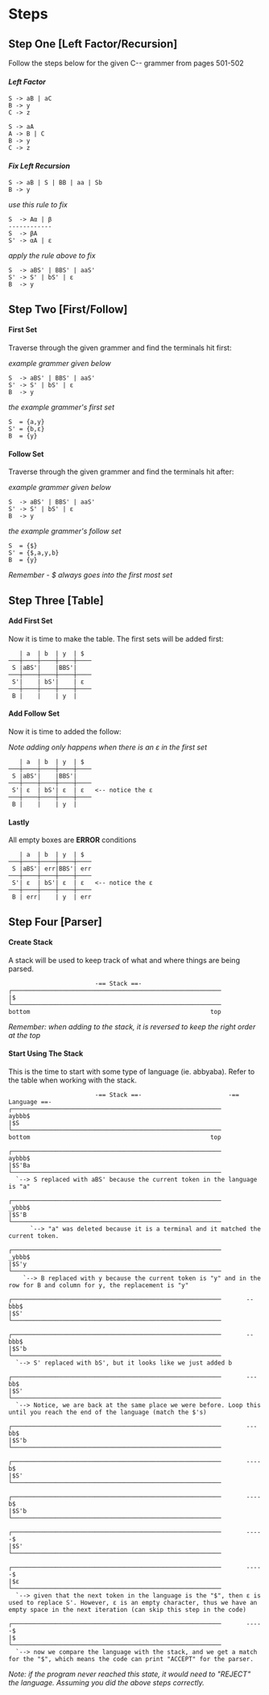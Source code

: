 # Steps

## **Step One** [Left Factor/Recursion]
Follow the steps below for the given C-- grammer from pages 501-502

#### *Left Factor*

```
S -> aB | aC
B -> y
C -> z
```

```
S -> aA
A -> B | C
B -> y
C -> z
```
#### *Fix Left Recursion*

```
S -> aB | S | BB | aa | Sb
B -> y
```

*use this rule to fix*

```
S  -> Aα | β
------------
S  -> βA
S' -> αA | ε
```

*apply the rule above to fix*

```
S  -> aBS' | BBS' | aaS'
S' -> S' | bS' | ε
B  -> y
```

## **Step Two** [First/Follow]

#### First Set

Traverse through the given grammer and find the terminals hit first:

*example grammer given below*

```
S  -> aBS' | BBS' | aaS'
S' -> S' | bS' | ε
B  -> y
```

*the example grammer's first set*

```
S  = {a,y}
S' = {b,ε}
B  = {y}
```

#### Follow Set

Traverse through the given grammer and find the terminals hit after:

*example grammer given below*

```
S  -> aBS' | BBS' | aaS'
S' -> S' | bS' | ε
B  -> y
```

*the example grammer's follow set*

```
S  = {$}
S' = {$,a,y,b}
B  = {y}
```

*Remember - $ always goes into the first most set*

## **Step Three** [Table]

#### Add First Set

Now it is time to make the table. The first sets will be added first:

```
   | a  | b  | y  | $  
───┼────┼────┼────┼────
 S |aBS'|    |BBS'|    
───┼────┼────┼────┼────
 S'|    | bS'|    | ε  
───┼────┼────┼────┼────
 B |    |    | y  |    
```
#### Add Follow Set

Now it is time to added the follow:

*Note adding only happens when there is an ε in the first set*

```
   | a  | b  | y  | $  
───┼────┼────┼────┼────
 S |aBS'|    |BBS'|    
───┼────┼────┼────┼────
 S'| ε  | bS'| ε  | ε   <-- notice the ε
───┼────┼────┼────┼────
 B |    |    | y  |    
```

#### Lastly

All empty boxes are **ERROR** conditions

```
   | a  | b  | y  | $  
───┼────┼────┼────┼────
 S |aBS'| err|BBS'| err
───┼────┼────┼────┼────
 S'| ε  | bS'| ε  | ε   <-- notice the ε
───┼────┼────┼────┼────
 B | err|    | y  | err
```

## **Step Four** [Parser]

#### Create Stack

A stack will be used to keep track of what and where things are being parsed.

```
                        -== Stack ==-
┌──────────────────────────────────────────────────────────
|$
└──────────────────────────────────────────────────────────
bottom                                                  top
```

*Remember: when adding to the stack, it is reversed to keep the right order at the top*

#### Start Using The Stack

This is the time to start with some type of language (ie. abbyaba). Refer to the table when working with the stack.

```
                        -== Stack ==-                        -== Language ==-
┌──────────────────────────────────────────────────────────       aybbb$
|$S
└──────────────────────────────────────────────────────────
bottom                                                  top
```

```
┌──────────────────────────────────────────────────────────       aybbb$
|$S'Ba
└──────────────────────────────────────────────────────────
  `--> S replaced with aBS' because the current token in the language is "a"
```

```
┌──────────────────────────────────────────────────────────       _ybbb$
|$S'B
└──────────────────────────────────────────────────────────
      `--> "a" was deleted because it is a terminal and it matched the current token.
```

```
┌──────────────────────────────────────────────────────────       _ybbb$
|$S'y
└──────────────────────────────────────────────────────────
    `--> B replaced with y because the current token is "y" and in the row for B and column for y, the replacement is "y"
```

```
┌──────────────────────────────────────────────────────────       --bbb$
|$S'
└──────────────────────────────────────────────────────────
```

```
┌──────────────────────────────────────────────────────────       --bbb$
|$S'b
└──────────────────────────────────────────────────────────
  `--> S' replaced with bS', but it looks like we just added b
```

```
┌──────────────────────────────────────────────────────────       ---bb$
|$S'
└──────────────────────────────────────────────────────────
  `--> Notice, we are back at the same place we were before. Loop this until you reach the end of the language (match the $'s)
```

```
┌──────────────────────────────────────────────────────────       ---bb$
|$S'b
└──────────────────────────────────────────────────────────
```

```
┌──────────────────────────────────────────────────────────       ----b$
|$S'
└──────────────────────────────────────────────────────────
```

```
┌──────────────────────────────────────────────────────────       ----b$
|$S'b
└──────────────────────────────────────────────────────────
```

```
┌──────────────────────────────────────────────────────────       -----$
|$S'
└──────────────────────────────────────────────────────────
```

```
┌──────────────────────────────────────────────────────────       -----$
|$ε
└──────────────────────────────────────────────────────────
  `--> given that the next token in the language is the "$", then ε is used to replace S'. However, ε is an empty character, thus we have an empty space in the next iteration (can skip this step in the code)
```

```
┌──────────────────────────────────────────────────────────       -----$
|$
└──────────────────────────────────────────────────────────
  `--> now we compare the language with the stack, and we get a match for the "$", which means the code can print "ACCEPT" for the parser.
```
*Note: if the program never reached this state, it would need to "REJECT" the language. Assuming you did the above steps correctly.*
